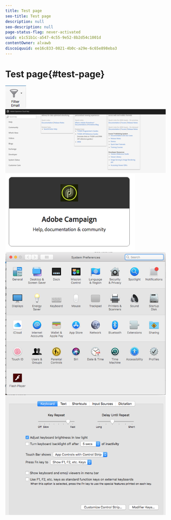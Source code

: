 ```yaml
---
title: Test page
seo-title: Test page
description: null
seo-description: null
page-status-flag: never-activated
uuid: e1c51b1c-a547-4c55-9e52-8b2d54c1001d
contentOwner: alvawb
discoiquuid: ee16c833-0821-4b0c-a29e-6c65e898eba3
---
```


# Test page{#test-page}

 ![](assets/screen_shot_2018-03-21at084300.png) ![](assets/screen_shot_2018-03-21at084428.png) ![](assets/screen_shot_2018-03-21at084727.png) ![](assets/screen_shot_2018-03-21at084508.png) ![](assets/screen_shot_2018-03-21at084830.png)

